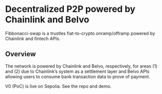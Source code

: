 # Decentralized P2P powered by Chainlink and Belvo

Fibbonacci-swap is a trustles fiat-to-crypto onramp/offramp powered by Chainlink and fintech APIs. 

## Overview 
The network is powered by Chainlink and Belvo, respectively, for areas (1) and (2) due to Chainlink’s system as a settlement layer and Belvo APIs allowing users to consume bank transaction data to prove of payment.

V0 (PoC) is live on Sepolia. See the repo and demo.

